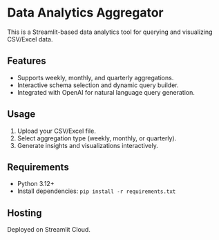 # Data Analytics Aggregator

This is a Streamlit-based data analytics tool for querying and visualizing CSV/Excel data.

## Features
- Supports weekly, monthly, and quarterly aggregations.
- Interactive schema selection and dynamic query builder.
- Integrated with OpenAI for natural language query generation.

## Usage
1. Upload your CSV/Excel file.
2. Select aggregation type (weekly, monthly, or quarterly).
3. Generate insights and visualizations interactively.

## Requirements
- Python 3.12+
- Install dependencies: `pip install -r requirements.txt`

## Hosting
Deployed on Streamlit Cloud.
